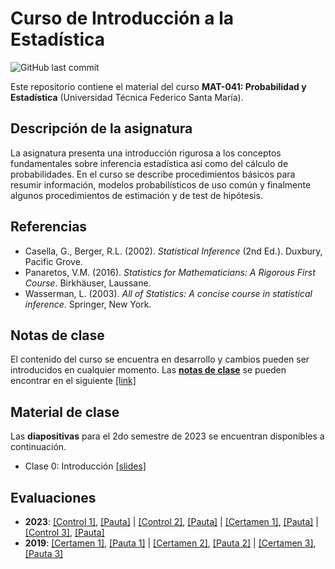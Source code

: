 # Curso de Introducción a la Estadística
![GitHub last commit](https://img.shields.io/github/last-commit/faosorios/Curso-Introduccion-Estadistica)

Este repositorio contiene el material del curso **MAT-041: Probabilidad y Estadística** (Universidad Técnica Federico Santa María).

## Descripción de la asignatura

La asignatura presenta una introducción rigurosa a los conceptos fundamentales sobre inferencia estadística así como del cálculo de probabilidades. En el curso se describe procedimientos básicos para resumir información, modelos probabilísticos de uso común y finalmente algunos procedimientos de estimación y de test de hipótesis.

## Referencias 

* Casella, G., Berger, R.L. (2002). *Statistical Inference* (2nd Ed.). Duxbury, Pacific Grove.
* Panaretos, V.M. (2016). *Statistics for Mathematicians: A Rigorous First Course*. Birkhäuser, Laussane.
* Wasserman, L. (2003). *All of Statistics: A concise course in statistical inference*. Springer, New York.

## Notas de clase

El contenido del curso se encuentra en desarrollo y cambios pueden ser introducidos en cualquier momento. Las [**notas de clase**](https://github.com/faosorios/Curso-Introduccion-Estadistica/blob/main/notas%20de%20clase/intro-estadistica.pdf) se pueden encontrar en el siguiente [[link]](https://github.com/faosorios/Curso-Introduccion-Estadistica/blob/main/notas%20de%20clase/intro-estadistica.pdf)

## Material de clase

Las **diapositivas** para el 2do semestre de 2023 se encuentran disponibles a continuación.

- Clase 0: Introducción [[slides]](https://github.com/faosorios/Curso-Introduccion-Estadistica/blob/main/diapositivas/MAT041_slides-00.pdf)
  
## Evaluaciones

- **2023**: [[Control 1]](https://github.com/faosorios/Curso-Introduccion-Estadistica/blob/main/evaluaciones/MAT041-Q1_2023.pdf), [[Pauta]](https://github.com/faosorios/Curso-Introduccion-Estadistica/blob/main/evaluaciones/MAT041-R1_2023.pdf) | [[Control 2]](https://github.com/faosorios/Curso-Introduccion-Estadistica/blob/main/evaluaciones/MAT041-Q2_2023.pdf), [[Pauta]](https://github.com/faosorios/Curso-Introduccion-Estadistica/blob/main/evaluaciones/MAT041-R2_2023.pdf) | [[Certamen 1]](https://github.com/faosorios/Curso-Introduccion-Estadistica/blob/main/evaluaciones/MAT041-C1_2023.pdf), [[Pauta]](https://github.com/faosorios/Curso-Introduccion-Estadistica/blob/main/evaluaciones/MAT041-P1_2023.pdf) | [[Control 3]](https://github.com/faosorios/Curso-Introduccion-Estadistica/blob/main/evaluaciones/MAT041-Q3_2023.pdf), [[Pauta]](https://github.com/faosorios/Curso-Introduccion-Estadistica/blob/main/evaluaciones/MAT041-R3_2023.pdf) 
- **2019**: [[Certamen 1]](https://github.com/faosorios/Curso-Introduccion-Estadistica/blob/main/evaluaciones/MAT041-C1_2019.pdf), [[Pauta 1]](https://github.com/faosorios/Curso-Introduccion-Estadistica/blob/main/evaluaciones/MAT041-P1_2019.pdf) | [[Certamen 2]](https://github.com/faosorios/Curso-Introduccion-Estadistica/blob/main/evaluaciones/MAT041-C2_2019.pdf), [[Pauta 2]](https://github.com/faosorios/Curso-Introduccion-Estadistica/blob/main/evaluaciones/MAT041-P2_2019.pdf) | [[Certamen 3]](https://github.com/faosorios/Curso-Introduccion-Estadistica/blob/main/evaluaciones/MAT041-C3_2019.pdf), [[Pauta 3]](https://github.com/faosorios/Curso-Introduccion-Estadistica/blob/main/evaluaciones/MAT041-P3_2019.pdf)
